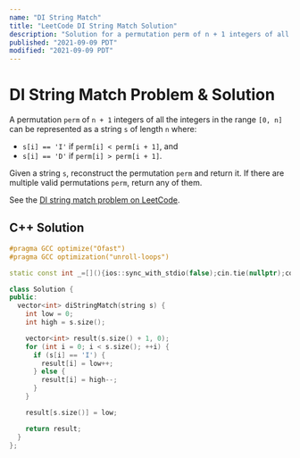 ```yaml
---
name: "DI String Match"
title: "LeetCode DI String Match Solution"
description: "Solution for a permutation perm of n + 1 integers of all the integers in the range [0, n] can be represented as a string s of length n where: s[i] == 'I' if perm[i] < perm[i + 1], and s[i] == 'D' if perm[i] > perm[i + 1]. Given a string s, reconstruct the permutation perm and return it. If there are multiple valid permutations perm, return any of them."
published: "2021-09-09 PDT"
modified: "2021-09-09 PDT"
---
```


# DI String Match Problem & Solution

A permutation `perm` of `n + 1` integers of all the integers in the range `[0, n]` can be represented as a string `s` of length `n` where:

- `s[i] == 'I'` if `perm[i] < perm[i + 1]`, and
- `s[i] == 'D'` if `perm[i] > perm[i + 1]`.

Given a string `s`, reconstruct the permutation `perm` and return it.
If there are multiple valid permutations `perm`, return any of them.

See the [DI string match problem on LeetCode](https://leetcode.com/problems/di-string-match).

## C++ Solution

```cpp
#pragma GCC optimize("Ofast")
#pragma GCC optimization("unroll-loops")

static const int _=[](){ios::sync_with_stdio(false);cin.tie(nullptr);cout.tie(nullptr);return 0;}();

class Solution {
public:
  vector<int> diStringMatch(string s) {
    int low = 0;
    int high = s.size();

    vector<int> result(s.size() + 1, 0);
    for (int i = 0; i < s.size(); ++i) {
      if (s[i] == 'I') {
        result[i] = low++;
      } else {
        result[i] = high--;
      }
    }

    result[s.size()] = low;

    return result;
  }
};
```
